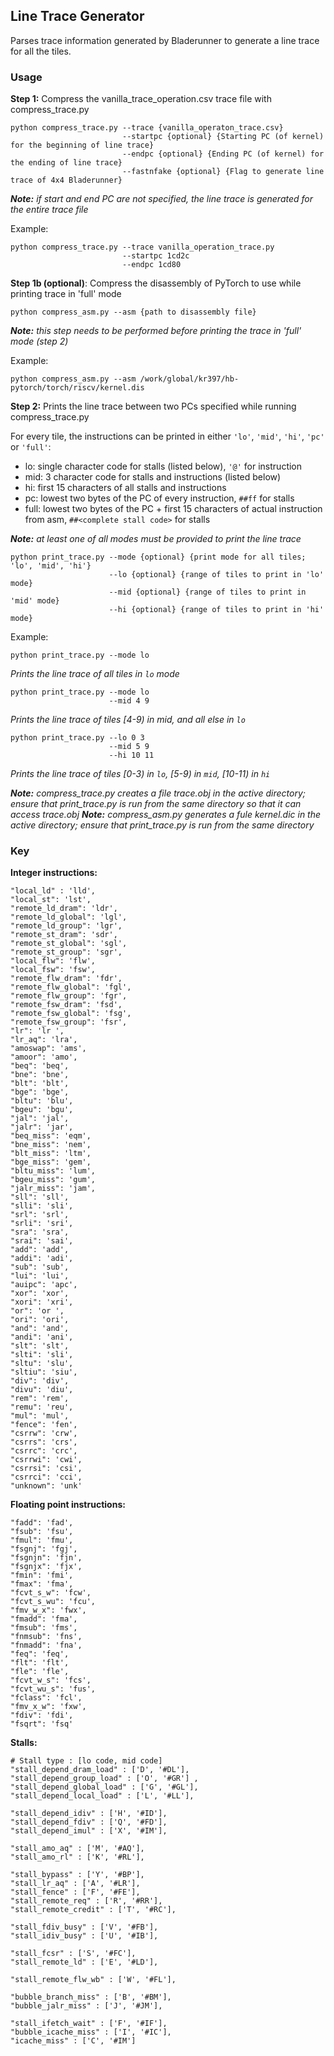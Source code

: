 ## Line Trace Generator ##
Parses trace information generated by Bladerunner to generate a line trace for all the tiles.

### Usage ###
**Step 1:** Compress the vanilla_trace_operation.csv trace file with compress_trace.py
```
python compress_trace.py --trace {vanilla_operaton_trace.csv}
                         --startpc {optional} {Starting PC (of kernel) for the beginning of line trace}
                         --endpc {optional} {Ending PC (of kernel) for the ending of line trace}
                         --fastnfake {optional} {Flag to generate line trace of 4x4 Bladerunner}
```
***Note:** if start and end PC are not specified, the line trace is generated for the entire trace file*

Example: 
```
python compress_trace.py --trace vanilla_operation_trace.py
                         --startpc 1cd2c
                         --endpc 1cd80
```

**Step 1b (optional)**: Compress the disassembly of PyTorch to use while printing trace in 'full' mode
```
python compress_asm.py --asm {path to disassembly file}
```
***Note:** this step needs to be performed before printing the trace in 'full' mode (step 2)*

Example: 
```
python compress_asm.py --asm /work/global/kr397/hb-pytorch/torch/riscv/kernel.dis   
```

**Step 2:** Prints the line trace between two PCs specified while running compress_trace.py

For every tile, the instructions can be printed in either `'lo'`, `'mid'`, `'hi'`, `'pc'` or `'full'`: 
- lo: single character code for stalls (listed below), `'@'` for instruction
- mid: 3 character code for stalls and instructions (listed below)
- hi: first 15 characters of all stalls and instructions
- pc: lowest two bytes of the PC of every instruction, `##ff` for stalls
- full: lowest two bytes of the PC + first 15 characters of actual instruction from asm, `##<complete stall code>` for stalls

***Note:** at least one of all modes must be provided to print the line trace*

```
python print_trace.py --mode {optional} {print mode for all tiles; 'lo', 'mid', 'hi'}
                      --lo {optional} {range of tiles to print in 'lo' mode}
                      --mid {optional} {range of tiles to print in 'mid' mode}
                      --hi {optional} {range of tiles to print in 'hi' mode}
```
Example:
```
python print_trace.py --mode lo
```
*Prints the line trace of all tiles in `lo` mode*
```
python print_trace.py --mode lo
                      --mid 4 9
```
*Prints the line trace of tiles [4-9) in mid, and all else in `lo`*
```
python print_trace.py --lo 0 3
                      --mid 5 9
                      --hi 10 11
```
*Prints the line trace of tiles [0-3) in `lo`, [5-9) in `mid`, [10-11) in `hi`*


***Note:** compress_trace.py creates a file trace.obj in the active directory; ensure that print_trace.py is run from the same directory so that it can access trace.obj*
***Note:** compress_asm.py generates a fule kernel.dic in the active directory; ensure that print_trace.py is run from the same directory*

### Key ###
**Integer instructions:**
```
"local_ld" : 'lld',
"local_st": 'lst',
"remote_ld_dram": 'ldr',
"remote_ld_global": 'lgl',
"remote_ld_group": 'lgr',
"remote_st_dram": 'sdr',
"remote_st_global": 'sgl',
"remote_st_group": 'sgr',
"local_flw": 'flw',
"local_fsw": 'fsw',
"remote_flw_dram": 'fdr',
"remote_flw_global": 'fgl',
"remote_flw_group": 'fgr',
"remote_fsw_dram": 'fsd',
"remote_fsw_global": 'fsg',
"remote_fsw_group": 'fsr',
"lr": 'lr ',
"lr_aq": 'lra',
"amoswap": 'ams',
"amoor": 'amo',
"beq": 'beq',
"bne": 'bne',
"blt": 'blt',
"bge": 'bge',
"bltu": 'blu',
"bgeu": 'bgu',
"jal": 'jal',
"jalr": 'jar',
"beq_miss": 'eqm',
"bne_miss": 'nem',
"blt_miss": 'ltm',
"bge_miss": 'gem',
"bltu_miss": 'lum',
"bgeu_miss": 'gum',
"jalr_miss": 'jam',
"sll": 'sll',
"slli": 'sli',
"srl": 'srl',
"srli": 'sri',
"sra": 'sra',
"srai": 'sai',
"add": 'add',
"addi": 'adi',
"sub": 'sub',
"lui": 'lui',
"auipc": 'apc',
"xor": 'xor',
"xori": 'xri',
"or": 'or ',
"ori": 'ori',
"and": 'and',
"andi": 'ani',
"slt": 'slt',
"slti": 'sli',
"sltu": 'slu',
"sltiu": 'siu',
"div": 'div',
"divu": 'diu',
"rem": 'rem',
"remu": 'reu',
"mul": 'mul',
"fence": 'fen',
"csrrw": 'crw',
"csrrs": 'crs',
"csrrc": 'crc',
"csrrwi": 'cwi',
"csrrsi": 'csi',
"csrrci": 'cci',
"unknown": 'unk'
```
**Floating point instructions:**
```
"fadd": 'fad',
"fsub": 'fsu',
"fmul": 'fmu',
"fsgnj": 'fgj',
"fsgnjn": 'fjn',
"fsgnjx": 'fjx',
"fmin": 'fmi',
"fmax": 'fma',
"fcvt_s_w": 'fcw',
"fcvt_s_wu": 'fcu',
"fmv_w_x": 'fwx',
"fmadd": 'fma',
"fmsub": 'fms',
"fnmsub": 'fns',
"fnmadd": 'fna',
"feq": 'feq',
"flt": 'flt',
"fle": 'fle',
"fcvt_w_s": 'fcs',
"fcvt_wu_s": 'fus',
"fclass": 'fcl',
"fmv_x_w": 'fxw',
"fdiv": 'fdi',
"fsqrt": 'fsq'
```
**Stalls:**
```
# Stall type : [lo code, mid code]
"stall_depend_dram_load" : ['D', '#DL'],
"stall_depend_group_load" : ['O', '#GR'] ,
"stall_depend_global_load" : ['G', '#GL'],
"stall_depend_local_load" : ['L', '#LL'],

"stall_depend_idiv" : ['H', '#ID'],
"stall_depend_fdiv" : ['Q', '#FD'],
"stall_depend_imul" : ['X', '#IM'],

"stall_amo_aq" : ['M', '#AQ'],
"stall_amo_rl" : ['K', '#RL'],

"stall_bypass" : ['Y', '#BP'],
"stall_lr_aq" : ['A', '#LR'],
"stall_fence" : ['F', '#FE'],
"stall_remote_req" : ['R', '#RR'],
"stall_remote_credit" : ['T', '#RC'],

"stall_fdiv_busy" : ['V', '#FB'],
"stall_idiv_busy" : ['U', '#IB'],

"stall_fcsr" : ['S', '#FC'],
"stall_remote_ld" : ['E', '#LD'],

"stall_remote_flw_wb" : ['W', '#FL'],

"bubble_branch_miss" : ['B', '#BM'],
"bubble_jalr_miss" : ['J', '#JM'],

"stall_ifetch_wait" : ['F', '#IF'],
"bubble_icache_miss" : ['I', '#IC'],
"icache_miss" : ['C', '#IM']
```
